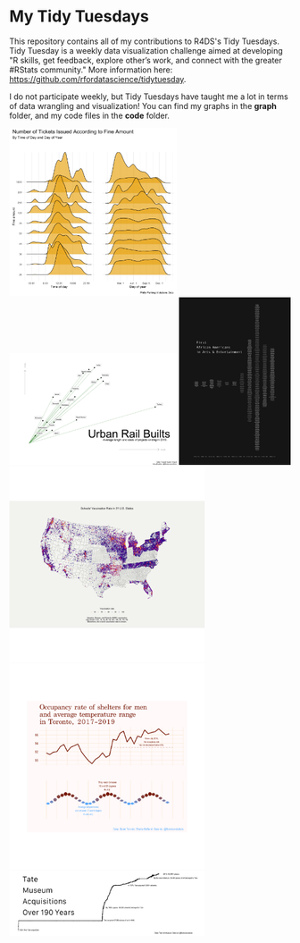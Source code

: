 # My Tidy Tuesdays

This repository contains all of my contributions to R4DS's Tidy Tuesdays. Tidy Tuesday is a weekly data visualization challenge aimed at developing "R skills, get feedback, explore other’s work, and connect with the greater #RStats community." More information here: https://github.com/rfordatascience/tidytuesday.

I do not participate weekly, but Tidy Tuesdays have taught me a lot in terms of data wrangling and visualization! You can find my graphs in the __graph__ folder, and my code files in the __code__ folder.

<img src="https://raw.githubusercontent.com/florencevdubois/MyTidyTuesdays/master/graphs/plot-2019.12.03.png" alt="tickets" width="300"/>
<img src="https://raw.githubusercontent.com/florencevdubois/MyTidyTuesdays/master/graphs/plot1-2021.01.05.png" alt="rails" width="300"/> 
<img src="https://raw.githubusercontent.com/florencevdubois/MyTidyTuesdays/master/graphs/plot-2020.06.09.png" alt="arts" width="200"/>  
<img src="https://raw.githubusercontent.com/florencevdubois/MyTidyTuesdays/master/graphs/plot-2020.02.25.png" alt="measles" width="350"/> 
<img src="https://raw.githubusercontent.com/florencevdubois/MyTidyTuesdays/master/graphs/plot-2020.12.01.png" alt="toronto" width="350"/> 
<img src="https://raw.githubusercontent.com/florencevdubois/MyTidyTuesdays/master/graphs/plot-2021.01.12.png" alt="tate" width="350"/> 


